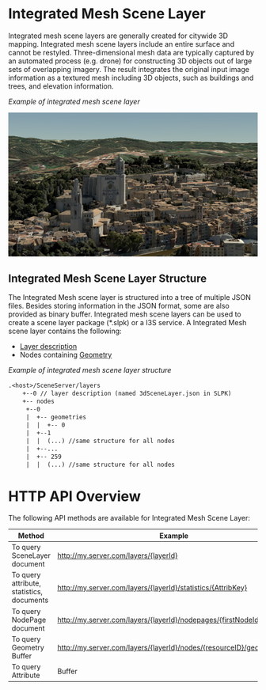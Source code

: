 # Integrated Mesh Scene Layer

Integrated mesh scene layers are generally created for citywide 3D mapping.  Integrated mesh scene layers include an entire surface and cannot be restyled.  Three-dimensional mesh data are typically captured by an automated process (e.g. drone) for constructing 3D objects out of large sets of overlapping imagery. The result integrates the original input image information as a textured mesh including 3D objects, such as buildings and trees, and elevation information.

*Example of integrated mesh scene layer*

![Integrated Mesh Scene Layer](img/IM.PNG)

## Integrated Mesh Scene Layer Structure
The Integrated Mesh scene layer is structured into a tree of multiple JSON files. Besides storing information in the JSON format, some are also provided as binary buffer. Integrated mesh scene layers can be used to create a scene layer package (*.slpk) or a I3S service. A Integrated Mesh scene layer contains the following:

- [Layer description](3DSceneLayer.cmn.md)
- Nodes containing [Geometry](geometry.cmn.md)

*Example of integrated mesh scene layer structure*

```
.<host>/SceneServer/layers
	+--0 // layer description (named 3dSceneLayer.json in SLPK)
	+-- nodes
	 +--0
	 |  +-- geometries
	 |  |  +-- 0
	 |  +--1
	 |  |  (...) //same structure for all nodes
	 |  +--...
	 |  +-- 259
	 |  |  (...) //same structure for all nodes

```


# HTTP API Overview

The following API methods are available for Integrated Mesh Scene Layer:

|Method|Example|
|------|-------|
|To query SceneLayer document|http://my.server.com/layers/{layerId}|
|To query attribute, statistics, documents|http://my.server.com/layers/{layerId}/statistics/{AttribKey} |
|To query  NodePage  document|http://my.server.com/layers/{layerId}/nodepages/{firstNodeIdInPage} |
|To query  Geometry  Buffer|http://my.server.com/layers/{layerId}/nodes/{resourceID}/geometries/0 |
|To query  Attribute  |Buffer|http://my.server.com/layers/{layerId}/nodes/{resourceID}/attributes/{AttribKey}  Node:  {AttribKey}  is listed at  scenelayer.attributeStorageInfo[].key |
